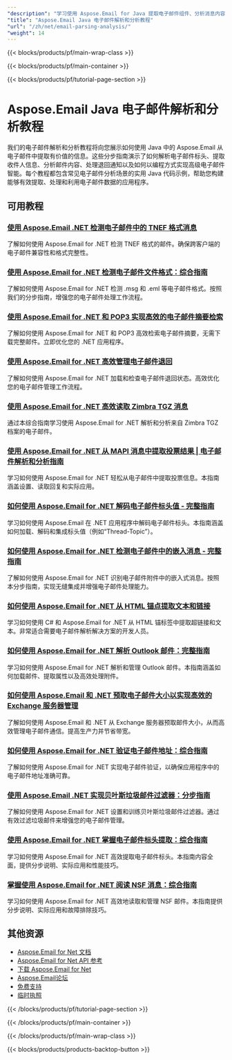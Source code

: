 ```yaml
---
"description": "学习使用 Aspose.Email for Java 提取电子邮件组件、分析消息内容、处理标题以及实现电子邮件智能。"
"title": "Aspose.Email Java 电子邮件解析和分析教程"
"url": "/zh/net/email-parsing-analysis/"
"weight": 14
---
```


{{< blocks/products/pf/main-wrap-class >}}

{{< blocks/products/pf/main-container >}}

{{< blocks/products/pf/tutorial-page-section >}}
# Aspose.Email Java 电子邮件解析和分析教程

我们的电子邮件解析和分析教程将向您展示如何使用 Java 中的 Aspose.Email 从电子邮件中提取有价值的信息。这些分步指南演示了如何解析电子邮件标头、提取收件人信息、分析邮件内容、处理退回通知以及如何以编程方式实现高级电子邮件智能。每个教程都包含常见电子邮件分析场景的实用 Java 代码示例，帮助您构建能够有效提取、处理和利用电子邮件数据的应用程序。

## 可用教程

### [使用 Aspose.Email .NET 检测电子邮件中的 TNEF 格式消息](./detect-tnef-messages-aspose-email-net/)
了解如何使用 Aspose.Email for .NET 检测 TNEF 格式的邮件。确保跨客户端的电子邮件兼容性和格式完整性。

### [使用 Aspose.Email for .NET 检测电子邮件文件格式：综合指南](./detect-email-formats-aspose-dotnet/)
了解如何使用 Aspose.Email for .NET 检测 .msg 和 .eml 等电子邮件格式。按照我们的分步指南，增强您的电子邮件处理工作流程。

### [使用 Aspose.Email for .NET 和 POP3 实现高效的电子邮件摘要检索](./retrieving-email-summaries-aspose-email-net-pop3/)
了解如何使用 Aspose.Email for .NET 和 POP3 高效检索电子邮件摘要，无需下载完整邮件。立即优化您的 .NET 应用程序。

### [使用 Aspose.Email for .NET 高效管理电子邮件退回](./manage-email-bounces-aspose-dotnet/)
了解如何使用 Aspose.Email for .NET 加载和检查电子邮件退回状态。高效优化您的电子邮件管理工作流程。

### [使用 Aspose.Email for .NET 高效读取 Zimbra TGZ 消息](./read-zimbra-tgz-messages-aspose-email-net/)
通过本综合指南学习使用 Aspose.Email for .NET 解析和分析来自 Zimbra TGZ 档案的电子邮件。

### [使用 Aspose.Email for .NET 从 MAPI 消息中提取投票结果 | 电子邮件解析和分析指南](./aspose-email-net-extract-vote-results-mapi-messages/)
学习如何使用 Aspose.Email for .NET 轻松从电子邮件中提取投票信息。本指南涵盖设置、读取回复和实际应用。

### [如何使用 Aspose.Email for .NET 解码电子邮件标头值 - 完整指南](./decode-email-header-aspose-dotnet/)
学习如何使用 Aspose.Email 在 .NET 应用程序中解码电子邮件标头。本指南涵盖如何加载、解码和集成标头值（例如“Thread-Topic”）。

### [如何使用 Aspose.Email for .NET 检测电子邮件中的嵌入消息 - 完整指南](./detect-embedded-messages-emails-aspose-dotnet/)
了解如何使用 Aspose.Email for .NET 识别电子邮件附件中的嵌入式消息。按照本分步指南，实现无缝集成并增强电子邮件处理能力。

### [如何使用 Aspose.Email for .NET 从 HTML 锚点提取文本和链接](./extract-text-links-html-anchor-aspose-email-net/)
学习如何使用 C# 和 Aspose.Email for .NET 从 HTML 锚标签中提取超链接和文本。非常适合需要电子邮件解析解决方案的开发人员。

### [如何使用 Aspose.Email for .NET 解析 Outlook 邮件：完整指南](./parse-outlook-messages-aspose-email-net/)
学习如何使用 Aspose.Email for .NET 解析和管理 Outlook 邮件。本指南涵盖如何加载邮件、提取属性以及高效处理附件。

### [如何使用 Aspose.Email 和 .NET 预取电子邮件大小以实现高效的 Exchange 服务器管理](./fetch-email-sizes-aspose-dotnet/)
了解如何使用 Aspose.Email 和 .NET 从 Exchange 服务器预取邮件大小，从而高效管理电子邮件通信。提高生产力并节省带宽。

### [如何使用 Aspose.Email for .NET 验证电子邮件地址：综合指南](./aspose-email-net-email-validation-guide/)
了解如何使用 Aspose.Email for .NET 实现电子邮件验证，以确保应用程序中的电子邮件地址准确可靠。

### [使用 Aspose.Email .NET 实现贝叶斯垃圾邮件过滤器：分步指南](./implement-spam-filter-aspose-email-dotnet/)
了解如何使用 Aspose.Email for .NET 设置和训练贝叶斯垃圾邮件过滤器。通过有效过滤垃圾邮件来增强您的电子邮件管理。

### [使用 Aspose.Email for .NET 掌握电子邮件标头提取：综合指南](./mastering-email-header-extraction-aspose-email-net/)
学习如何使用 Aspose.Email for .NET 高效提取电子邮件标头。本指南内容全面，提供分步说明、实际应用和性能技巧。

### [掌握使用 Aspose.Email for .NET 阅读 NSF 消息：综合指南](./read-nsf-messages-aspose-email-dotnet/)
学习如何使用 Aspose.Email for .NET 高效地读取和管理 NSF 邮件。本指南提供分步说明、实际应用和故障排除技巧。

## 其他资源

- [Aspose.Email for Net 文档](https://docs.aspose.com/email/net/)
- [Aspose.Email for Net API 参考](https://reference.aspose.com/email/net/)
- [下载 Aspose.Email for Net](https://releases.aspose.com/email/net/)
- [Aspose.Email论坛](https://forum.aspose.com/c/email)
- [免费支持](https://forum.aspose.com/)
- [临时执照](https://purchase.aspose.com/temporary-license/)

{{< /blocks/products/pf/tutorial-page-section >}}

{{< /blocks/products/pf/main-container >}}

{{< /blocks/products/pf/main-wrap-class >}}

{{< blocks/products/products-backtop-button >}}